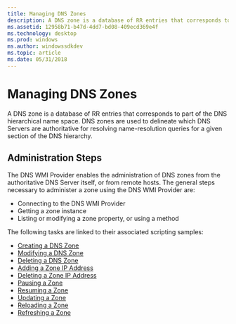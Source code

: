```yaml
---
title: Managing DNS Zones
description: A DNS zone is a database of RR entries that corresponds to part of the DNS hierarchical name space. DNS zones are used to delineate which DNS Servers are authoritative for resolving name-resolution queries for a given section of the DNS hierarchy.
ms.assetid: 12958b71-b47d-4dd7-bd08-409ecd369e4f
ms.technology: desktop
ms.prod: windows
ms.author: windowssdkdev
ms.topic: article
ms.date: 05/31/2018
---
```


# Managing DNS Zones

A DNS zone is a database of RR entries that corresponds to part of the DNS hierarchical name space. DNS zones are used to delineate which DNS Servers are authoritative for resolving name-resolution queries for a given section of the DNS hierarchy.

## Administration Steps

The DNS WMI Provider enables the administration of DNS zones from the authoritative DNS Server itself, or from remote hosts. The general steps necessary to administer a zone using the DNS WMI Provider are:

-   Connecting to the DNS WMI Provider
-   Getting a zone instance
-   Listing or modifying a zone property, or using a method

The following tasks are linked to their associated scripting samples:

-   [Creating a DNS Zone](dns-wmi-provider-samples-managing-dns-zones.md#create-a-dns-zone)
-   [Modifying a DNS Zone](dns-wmi-provider-samples-managing-dns-zones.md#modify-a-dns-zone)
-   [Deleting a DNS Zone](dns-wmi-provider-samples-managing-dns-zones.md#delete-a-dns-zone)
-   [Adding a Zone IP Address](dns-wmi-provider-samples-managing-dns-zones.md#add-a-zone-ip-address)
-   [Deleting a Zone IP Address](dns-wmi-provider-samples-managing-dns-zones.md#delete-a-zone-ip-address)
-   [Pausing a Zone](dns-wmi-provider-samples-managing-dns-zones.md#pause-a-zone)
-   [Resuming a Zone](dns-wmi-provider-samples-managing-dns-zones.md#resume-a-zone)
-   [Updating a Zone](dns-wmi-provider-samples-managing-dns-zones.md#update-a-zone)
-   [Reloading a Zone](dns-wmi-provider-samples-managing-dns-zones.md#reload-a-zone)
-   [Refreshing a Zone](dns-wmi-provider-samples-managing-dns-zones.md#refresh-a-zone)

 

 




